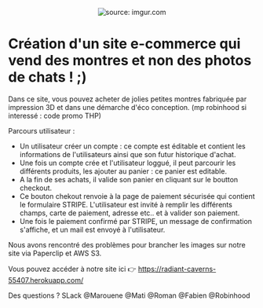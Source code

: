 <p align="center">
<img src="https://i.imgur.com/yBqnJxY.png" title="source: imgur.com" /></a> 
</p>

# Création d'un site e-commerce qui vend des montres et non des photos de chats ! ;) 

Dans ce site, vous pouvez acheter de jolies petites montres fabriquée par impression 3D et dans une démarche d'éco conception. (mp robinhood si interessé : code promo THP)

Parcours utilisateur : 

- Un utilisateur créer un compte : ce compte est éditable et contient les informations de l'utilisateurs ainsi que son futur historique d'achat.
- Une fois un compte crée et l'utilisateur loggué, il peut parcourir les différents produits, les ajouter au panier : ce panier est editable. 
- A la fin de ses achats, il valide son panier en cliquant sur le boutton checkout. 
- Ce bouton chekout renvoie à la page de paiement sécurisée qui contient le formulaire STRIPE. L'utilisateur est invité à remplir les différents champs, carte de paiement, adresse etc.. et à valider son paiement. 
- Une fois le paiement confirmé par STRIPE, un message de confirmation s'affiche, et un mail est envoyé à l'utilisateur.



Nous avons rencontré des problèmes pour brancher les images sur notre site via Paperclip et AWS S3.

Vous pouvez accéder à notre site ici :point_right: https://radiant-caverns-55407.herokuapp.com/

Des questions ? SLack @Marouene @Mati @Roman @Fabien @Robinhood
